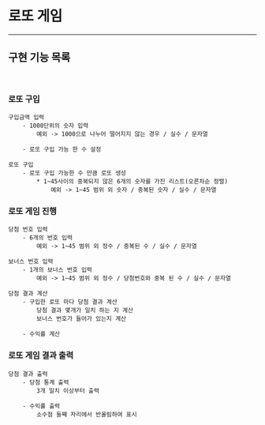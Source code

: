 # 로또 게임

---

## 구현 기능 목록
<br/>

### 로또 구입
```
구입금액 입력
    - 1000단위의 숫자 입력 
        예외 -> 1000으로 나누어 떨어지지 않는 경우 / 실수 / 문자열
        
    - 로또 구입 가능 한 수 설정
```
```
로또 구입
    - 로또 구입 가능한 수 만큼 로또 생성
        * 1~45사이의 중복되지 않은 6개의 숫자를 가진 리스트(오른차순 정렬)
            예외 -> 1~45 범위 외 숫자 / 중복된 숫자 / 실수 / 문자열
```

### 로또 게임 진행
```
당첨 번호 입력
    - 6개의 번호 입력 
        예외 -> 1~45 범위 외 정수 / 중복된 수 / 실수 / 문자열
```
```
보너스 번호 입력
    - 1개의 보너스 번호 입력 
        예외 -> 1~45 범위 외 정수 / 당첨번호와 중복 된 수 / 실수 / 문자열
```
```
당첨 결과 계산
    - 구입한 로또 마다 당첨 결과 계산 
        당첨 결과 몇개가 일치 하는 지 계산
        보너스 번호가 들어가 있는지 계산
        
    - 수익률 계산
```
### 로또 게임 결과 출력
```
당첨 결과 출력
    - 당첨 통계 출력
        3개 일치 이상부터 출력
        
    - 수익률 출력
        소수점 둘째 자리에서 반올림하여 표시
```